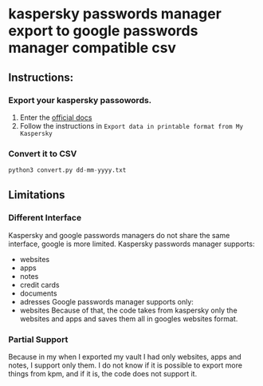 # kaspersky passwords manager export to google passwords manager compatible csv


## Instructions:

### Export your kaspersky passowords.
1. Enter the [official docs](https://support.kaspersky.com/help/KPM/Win24.0/en-US/130515.htm)
2. Follow the instructions in `Export data in printable format from My Kaspersky`

### Convert it to CSV
```python
python3 convert.py dd-mm-yyyy.txt
```


## Limitations

### Different Interface
Kaspersky and google passwords managers do not share the same interface, google is more limited.
Kaspersky passwords manager supports:
- websites
- apps
- notes
- credit cards
- documents
- adresses
Google passwords manager supports only:
- websites
Because of that, the code takes from kaspersky only the websites and apps and saves them all in googles websites format.

### Partial Support
Because in my when I exported my vault I had only websites, apps and notes, I support only them. I do not know if it is possible to export more things from kpm, and if it is, the code does not support it.

